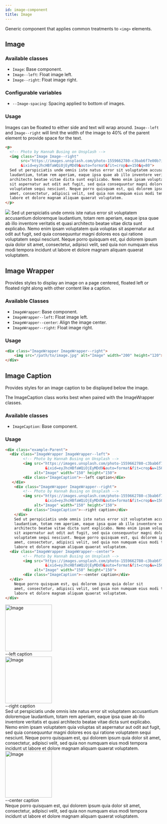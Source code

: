```yaml
---
id: image-component
title: Image
---
```


<a class="sourceView-page" href="https://github.com/aptuitiv/cacao/blob/master/src/css/components/image/"></a>

Generic component that applies common treatments to `<img>` elements.

## Image
<a class="sourceView-section" href="https://github.com/aptuitiv/cacao/blob/master/src/css/components/image/image.css"></a>

### Available classes

* `Image`: Base component.
* `Image--left`: Float image left.
* `Image--right`: Float image right.


### Configurable variables

* `--Image-spacing`: Spacing applied to bottom of images.


### Usage

Images can be floated to either side and text will wrap around. `Image--left` and `Image--right` 
will limit the width of the image to 40% of the parent element to provide space for the text.
<div class="code-sample">
<!--DOCUSAURUS_CODE_TABS-->

<!--HTML-->
```html
<p>
  <!-- Photo by Hannah Busing on Unsplash -->
  <img class="Image Image--right" 
       src="https://images.unsplash.com/photo-1559662780-c3bab6f7e00b?ixlib=rb-1.2.1
       &ixid=eyJhcHBfaWQiOjEyMDd9&auto=format&fit=crop&w=150&q=80">
  Sed ut perspiciatis unde omnis iste natus error sit voluptatem accusantium doloremque 
  laudantium, totam rem aperiam, eaque ipsa quae ab illo inventore veritatis et quasi 
  architecto beatae vitae dicta sunt explicabo. Nemo enim ipsam voluptatem quia voluptas 
  sit aspernatur aut odit aut fugit, sed quia consequuntur magni dolores eos qui ratione 
  voluptatem sequi nesciunt. Neque porro quisquam est, qui dolorem ipsum quia dolor sit 
  amet, consectetur, adipisci velit, sed quia non numquam eius modi tempora incidunt ut 
  labore et dolore magnam aliquam quaerat voluptatem. 
</p>
```

<!--END_DOCUSAURUS_CODE_TABS-->

<p>
  <!-- Photo by Hannah Busing on Unsplash -->
  <img class="Image Image--right" 
       src="https://images.unsplash.com/photo-1559662780-c3bab6f7e00b?ixlib=rb-1.2.1
       &ixid=eyJhcHBfaWQiOjEyMDd9&auto=format&fit=crop&w=150&q=80">
  Sed ut perspiciatis unde omnis iste natus error sit voluptatem accusantium doloremque 
  laudantium, totam rem aperiam, eaque ipsa quae ab illo inventore veritatis et quasi 
  architecto beatae vitae dicta sunt explicabo. Nemo enim ipsam voluptatem quia voluptas 
  sit aspernatur aut odit aut fugit, sed quia consequuntur magni dolores eos qui ratione 
  voluptatem sequi nesciunt. Neque porro quisquam est, qui dolorem ipsum quia dolor sit 
  amet, consectetur, adipisci velit, sed quia non numquam eius modi tempora incidunt ut 
  labore et dolore magnam aliquam quaerat voluptatem. 
</p>

</div>

## Image Wrapper
<a class="sourceView-section" href="https://github.com/aptuitiv/cacao/blob/master/src/css/components/image/wrapper.css"></a>

Provides styles to display an image on a page centered, floated left or floated 
right along with other content like a caption.

### Available Classes

* `ImageWrapper`: Base component.
* `ImageWrapper--left`: Float image left.
* `ImageWrapper--center`: Align the image center.
* `ImageWrapper--right`: Float image right.

### Usage

```html
<div class="ImageWrapper ImageWrapper--right">
    <img src="/path/to/image.jpg" alt="Image" width="200" height="120">
</div>
```

## Image Caption
<a class="sourceView-section" href="https://github.com/aptuitiv/cacao/blob/master/src/css/components/image/caption.css"></a>

Provides styles for an image caption to be displayed below the image.

The ImageCaption class works best when paired with the ImageWrapper classes.

### Available classes

* `ImageCaption`: Base component.

### Usage

<div class="code-sample">
<!--DOCUSAURUS_CODE_TABS-->

<!--HTML-->
```html
<div class="example-Parent">
  <div class="ImageWrapper ImageWrapper--left">
        <!-- Photo by Hannah Busing on Unsplash -->
        <img src="https://images.unsplash.com/photo-1559662780-c3bab6f7e00b?ixlib=rb-1.2.1
                  &ixid=eyJhcHBfaWQiOjEyMDd9&auto=format&fit=crop&w=150&q=80" 
             alt="Image" width="150" height="150">
        <div class="ImageCaption">--left caption</div>
   </div>
    <div class="ImageWrapper ImageWrapper--right">
        <!-- Photo by Hannah Busing on Unsplash -->
        <img src="https://images.unsplash.com/photo-1559662780-c3bab6f7e00b?ixlib=rb-1.2.1
                  &ixid=eyJhcHBfaWQiOjEyMDd9&auto=format&fit=crop&w=150&q=80" 
             alt="Image" width="150" height="150">
        <div class="ImageCaption">--right caption</div>
    </div>
    Sed ut perspiciatis unde omnis iste natus error sit voluptatem accusantium doloremque 
    laudantium, totam rem aperiam, eaque ipsa quae ab illo inventore veritatis et quasi 
    architecto beatae vitae dicta sunt explicabo. Nemo enim ipsam voluptatem quia voluptas 
    sit aspernatur aut odit aut fugit, sed quia consequuntur magni dolores eos qui ratione 
    voluptatem sequi nesciunt. Neque porro quisquam est, qui dolorem ipsum quia dolor sit 
    amet, consectetur, adipisci velit, sed quia non numquam eius modi tempora incidunt ut 
    labore et dolore magnam aliquam quaerat voluptatem. 
  <div class="ImageWrapper ImageWrapper--center">
        <!-- Photo by Hannah Busing on Unsplash -->
        <img src="https://images.unsplash.com/photo-1559662780-c3bab6f7e00b?ixlib=rb-1.2.1
                  &ixid=eyJhcHBfaWQiOjEyMDd9&auto=format&fit=crop&w=150&q=80" 
             alt="Image" width="150" height="150">
        <div class="ImageCaption">--center caption</div>
  </div>
    Neque porro quisquam est, qui dolorem ipsum quia dolor sit 
    amet, consectetur, adipisci velit, sed quia non numquam eius modi tempora incidunt ut 
    labore et dolore magnam aliquam quaerat voluptatem. 
</div>
```

<!--END_DOCUSAURUS_CODE_TABS-->
<div class="example-Parent">
  <div class="ImageWrapper ImageWrapper--left">
        <!-- Photo by Hannah Busing on Unsplash -->
        <img src="https://images.unsplash.com/photo-1559662780-c3bab6f7e00b?ixlib=rb-1.2.1
                  &ixid=eyJhcHBfaWQiOjEyMDd9&auto=format&fit=crop&w=150&q=80" 
             alt="Image" width="150" height="150">
        <div class="ImageCaption">--left caption</div>
   </div>
    <div class="ImageWrapper ImageWrapper--right">
        <!-- Photo by Hannah Busing on Unsplash -->
        <img src="https://images.unsplash.com/photo-1559662780-c3bab6f7e00b?ixlib=rb-1.2.1
                  &ixid=eyJhcHBfaWQiOjEyMDd9&auto=format&fit=crop&w=150&q=80" 
             alt="Image" width="150" height="150">
        <div class="ImageCaption">--right caption</div>
    </div>
    Sed ut perspiciatis unde omnis iste natus error sit voluptatem accusantium doloremque 
    laudantium, totam rem aperiam, eaque ipsa quae ab illo inventore veritatis et quasi 
    architecto beatae vitae dicta sunt explicabo. Nemo enim ipsam voluptatem quia voluptas 
    sit aspernatur aut odit aut fugit, sed quia consequuntur magni dolores eos qui ratione 
    voluptatem sequi nesciunt. Neque porro quisquam est, qui dolorem ipsum quia dolor sit 
    amet, consectetur, adipisci velit, sed quia non numquam eius modi tempora incidunt ut 
    labore et dolore magnam aliquam quaerat voluptatem. 
  <div class="ImageWrapper ImageWrapper--center">
        <!-- Photo by Hannah Busing on Unsplash -->
        <img src="https://images.unsplash.com/photo-1559662780-c3bab6f7e00b?ixlib=rb-1.2.1
                  &ixid=eyJhcHBfaWQiOjEyMDd9&auto=format&fit=crop&w=150&q=80" 
             alt="Image" width="150" height="150">
        <div class="ImageCaption">--center caption</div>
  </div>
    Neque porro quisquam est, qui dolorem ipsum quia dolor sit 
    amet, consectetur, adipisci velit, sed quia non numquam eius modi tempora incidunt ut 
    labore et dolore magnam aliquam quaerat voluptatem. 
</div>
</div>
